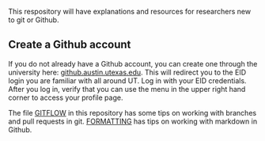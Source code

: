 This respository will have explanations and resources for researchers new to git or Github.

## Create a Github account
If you do not already have a Github account, you can create one through the university here: [github.austin.utexas.edu](https://github.austin.utexas.edu/). This will redirect you to the EID login you are familiar with all around UT. Log in with your EID credentials. After you log in, verify that you can use the menu in the upper right hand corner to access your profile page. 

The file [GITFLOW](GITFLOW.md) in this repository has some tips on working with branches and pull requests in git. [FORMATTING](FORMATTING.md) has tips on working with markdown in Github.
